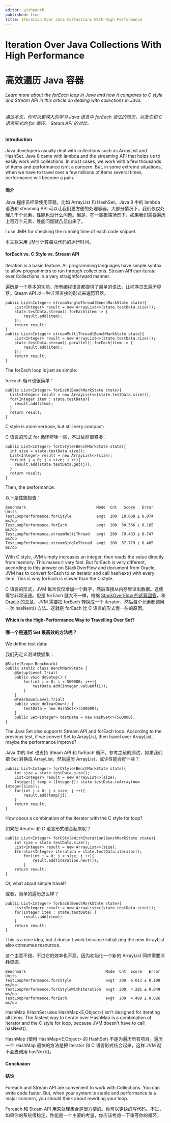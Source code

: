 ```yaml
---
editor: yizheWork
published: true
title: Iteration Over Java Collections With High Performance
---
```

# Iteration Over Java Collections With High Performance
# 高效遍历 Java 容器

###### Learn more about the forEach loop in Java and how it compares to C style and Stream API in this article on dealing with collections in Java.

###### 通过本文，你可以更深入的学习 Java 语言中 forEach 语法的知识，以及它和 C 语言形式的 for 循环、 Steam API 的对比。

#### Introduction
Java developers usually deal with collections such as ArrayList and HashSet. Java 8 came with lambda and the streaming API that helps us to easily work with collections. In most cases, we work with a few thousands of items and performance isn't a concern. But, in some extreme situations, when we have to travel over a few millions of items several times, performance will become a pain.

#### 简介
Java 程序员经常使用容器，比如 ArrayList 和 HashSet。Java 8 中的 lambda 语法和 steaming API 可以让我们更方便的处理容器。大部分情况下，我们仅仅处理几千个元素，性能也没什么问题。但是，在一些极端场景下，如果我们需要遍历上百万个元素，性能问题就凸显出来了。

I use JMH for checking the running time of each code snippet.

本文将采用 [JMH](http://openjdk.java.net/projects/code-tools/jmh/) 计算每块代码的运行时间。

#### forEach vs. C Style vs. Stream API
Iteration is a basic feature. All programming languages have simple syntax to allow programmers to run through collections. Stream API can iterate over Collections in a very straightforward manner.

遍历是一个基本的功能。所有编程语言都提供了简单的语法，让程序员去遍历容器。Steam API 以一种非常直接的形式来遍历容器。

    public List<Integer> streamSingleThread(BenchMarkState state){
        List<Integer> result = new ArrayList<>(state.testData.size());
        state.testData.stream().forEach(item -> {
            result.add(item);
        });
        return result;
    }
    public List<Integer> streamMultiThread(BenchMarkState state){
        List<Integer> result = new ArrayList<>(state.testData.size());
        state.testData.stream().parallel().forEach(item -> {
            result.add(item);
        });
        return result;
    }


The forEach  loop is just as simple:

forEach 循环也很简单：

    public List<Integer> forEach(BenchMarkState state){
      List<Integer> result = new ArrayList<>(state.testData.size());
      for(Integer item : state.testData){
        result.add(item);
      }
      return result;
    }


C style is more verbose, but still very compact:

C 语言的形式 for 循环啰嗦一些，不过依然很紧凑：

    public List<Integer> forCStyle(BenchMarkState state){
      int size = state.testData.size();
      List<Integer> result = new ArrayList<>(size);
      for(int j = 0; j < size; j ++){
        result.add(state.testData.get(j));
      }
      return result;
    }


Then, the performance:

以下是性能报告：

    Benchmark                               Mode  Cnt   Score   Error  Units
    TestLoopPerformance.forCStyle           avgt  200  18.068 ± 0.074  ms/op
    TestLoopPerformance.forEach             avgt  200  30.566 ± 0.165  ms/op
    TestLoopPerformance.streamMultiThread   avgt  200  79.433 ± 0.747  ms/op
    TestLoopPerformance.streamSingleThread  avgt  200  37.779 ± 0.485  ms/op


With C style, JVM simply increases an integer, then reads the value directly from memory. This makes it very fast. But forEach is very different, according to this answer on StackOverFlow and document from Oracle, JVM has to convert forEach to an iterator and call hasNext() with every item. This is why forEach is slower than the C style.

C 语言的形式，JVM 每次仅仅增加一个数字，然后直接从内存里读出数据。这使得它非常迅速。但是 forEach 就大不一样，根据 [StackOverFlow 的这篇回答](https://stackoverflow.com/questions/85190/how-does-the-java-for-each-loop-work/85206#85206)，和 [Oracle 的文章](https://docs.oracle.com/javase/1.5.0/docs/guide/language/foreach.html)，JVM 需要把 forEach 转换成一个 iterator，然后每个元素都调用一次 hasNext() 方法。这就是 forEach 比 C 语言的形式慢一些的原因。

#### Which Is the High-Performance Way to Travelling Over Set?

#### 哪一个是遍历 Set 最高效的方法呢？

We define test data:

我们先定义测试数据集：

    @State(Scope.Benchmark)
    public static class BenchMarkState {
        @Setup(Level.Trial)
        public void doSetup() {
            for(int i = 0; i < 500000; i++){
                testData.add(Integer.valueOf(i));
            }
        }
        @TearDown(Level.Trial)
        public void doTearDown() {
            testData = new HashSet<>(500000);
        }
        public Set<Integer> testData = new HashSet<>(500000);
    }


The Java Set also supports Stream API and forEach loop. According to the previous test, if we convert Set to ArrayList, then travel over ArrayList, maybe the performance improve?

Java 中的 Set 也支持 Steam API 和 forEach 循环。参考之前的测试，如果我们把 Set 转换成 ArrayList，然后遍历 ArrayList，或许性能会好一些？

    public List<Integer> forCStyle(BenchMarkState state){
        int size = state.testData.size();
        List<Integer> result = new ArrayList<>(size);
        Integer[] temp = (Integer[]) state.testData.toArray(new Integer[size]);
        for(int j = 0; j < size; j ++){
            result.add(temp[j]);
        }
        return result;
    }


How about a combination of the iterator with the C style for loop?

如果把 iterator 和 C 语言形式结合起来呢？

    public List<Integer> forCStyleWithIteration(BenchMarkState state){
        int size = state.testData.size();
        List<Integer> result = new ArrayList<>(size);
        Iterator<Integer> iteration = state.testData.iterator();
            for(int j = 0; j < size; j ++){
            	result.add(iteration.next());
            }
        return result;
    }


Or, what about simple travel?

或者，简单的遍历怎么样？

    public List<Integer> forEach(BenchMarkState state){
        List<Integer> result = new ArrayList<>(state.testData.size());
        for(Integer item : state.testData) {
            result.add(item);
        }
        return result;
    }


This is a nice idea, but it doesn't work because initializing the new ArrayList also consumes resources.

这个主意不错，不过它的效率也不高，因为初始化一个新的 ArrayList 同样需要消耗资源。

    Benchmark                                   Mode  Cnt  Score   Error  Units
    TestLoopPerformance.forCStyle               avgt  200  6.013 ± 0.108  ms/op
    TestLoopPerformance.forCStyleWithIteration  avgt  200  4.281 ± 0.049  ms/op
    TestLoopPerformance.forEach                 avgt  200  4.498 ± 0.026  ms/op
    
HashMap (HashSet uses HashMap<E,Object>) isn't designed for iterating all items. The fastest way to iterate over
HashMap is a combination of Iterator and the C style for loop, because JVM doesn't have to call hasNext().

HashMap (使用 HashMap<E,Object> 的 HashSet) 不是为遍历所有项目。遍历一个 HashMap 最快的方法是把 Iterator 和 C 语言形式结合起来，这样 JVM 就不会去调用 hasNext()。

#### Conclusion
#### 结论

Foreach and Stream API are convenient to work with Collections. You can write code faster. But, when your system is stable and performance is a major concern, you should think about rewriting your loop.

Foreach 和 Steam API 用来处理集合是很方便的。你可以更快的写代码。不过，如果你的系统很稳定，性能是一个主要的考量，你应该考虑一下重写你的循环。
